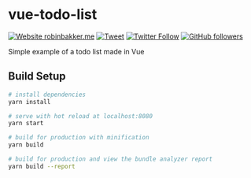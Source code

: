 
# vue-todo-list

[![Website robinbakker.me](https://img.shields.io/website-up-down-green-red/http/shields.io.svg)](https://www.robinbakker.me/)
[![Tweet](https://img.shields.io/twitter/url/http/shields.io.svg?style=social)](https://twitter.com/intent/tweet?text=Cool%20example%20of%20a%20todo%20list%20made%20in%20Vue%20%23vuejs%20%23vue&url=https://www.robinbakker.me/examples/vue-todo-list/)
[![Twitter Follow](https://img.shields.io/twitter/follow/rbnbkkr.svg?style=social&label=Follow)](https://twitter.com/rbnbkkr)
[![GitHub followers](https://img.shields.io/github/followers/rbnbkkr.svg?style=social&label=Follow)](https://github.com/rbnbkkr)


Simple example of a todo list made in Vue

## Build Setup

``` bash
# install dependencies
yarn install

# serve with hot reload at localhost:8080
yarn start

# build for production with minification
yarn build

# build for production and view the bundle analyzer report
yarn build --report
```

